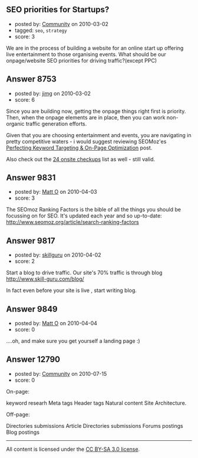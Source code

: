 ## SEO priorities for Startups?

- posted by: [Community](https://stackexchange.com/users/-1/-1-community) on 2010-03-02
- tagged: `seo`, `strategy`
- score: 3

We are in the process of building a website for an online start up offering live entertainment to those organising events. What should be our onpage/website SEO priorities for driving traffic?(except PPC)


## Answer 8753

- posted by: [jimg](https://stackexchange.com/users/-1/2380-jimg) on 2010-03-02
- score: 6

<p>Since you are building now, getting the onpage things right first is priority. Then, when the onpage elements are in place, then you can work non-organic traffic generation efforts. </p>

<p>Given that you are choosing entertainment and events, you are navigating in pretty competitive waters - i would suggest reviewing SEOMoz'es <a href="http://www.seomoz.org/blog/perfecting-keyword-targeting-on-page-optimization" rel="nofollow">Perfecting Keyword Targeting &amp; On-Page Optimization</a> post.</p>

<p>Also check out the <a href="http://www.seomoz.org/blog/24-onsite-seo-checkups-even-a-clueless-developer-marketer-should-do-when-launching-a-site" rel="nofollow">24 onsite checkups</a> list as well - still valid.</p>



## Answer 9831

- posted by: [Matt O](https://stackexchange.com/users/-1/2997-matt-o) on 2010-04-03
- score: 3

The SEOmoz Ranking Factors is the bible of all the things you should be focussing on for SEO. It's updated each year and so up-to-date: http://www.seomoz.org/article/search-ranking-factors


## Answer 9817

- posted by: [skillguru](https://stackexchange.com/users/-1/742-skillguru) on 2010-04-02
- score: 2

Start a blog to drive traffic. Our site's 70% traffic is through blog http://www.skill-guru.com/blog/

In fact even before your site is live , start writing blog.


## Answer 9849

- posted by: [Matt O](https://stackexchange.com/users/-1/2997-matt-o) on 2010-04-04
- score: 0

....oh, and make sure you get yourself a landing page :)


## Answer 12790

- posted by: [Community](https://stackexchange.com/users/-1/-1-community) on 2010-07-15
- score: 0

On-page:

keyword researh
Meta tags
Header tags
Natural content
Site Architecture.

Off-page:

Directories submissions
Article Directories submissions
Forums postings
Blog postings




---

All content is licensed under the [CC BY-SA 3.0 license](https://creativecommons.org/licenses/by-sa/3.0/).
